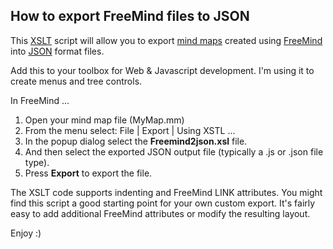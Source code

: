 
## How to export FreeMind files to JSON ##

This [XSLT](http://www.w3schools.com/xsl/ "XSLT") script will allow you to export [mind maps](http://en.wikipedia.org/wiki/Mind_map "mind maps") created using [FreeMind](http://freemind.sourceforge.net "FreeMind") into [JSON](http://en.wikipedia.org/wiki/JSON "JSON") format files.

Add this to your toolbox for Web & Javascript development.  I'm using it to create menus and tree controls. 

In FreeMind ...

1. Open your mind map file (MyMap.mm)
1. From the menu select:  File | Export | Using XSTL ...
1. In the popup dialog select the **Freemind2json.xsl** file.
1. And then select the exported JSON output file (typically a .js or .json file type).
1. Press **Export** to export the file.

The XSLT code supports indenting and FreeMind LINK attributes. You might find this script a good starting point for your own custom export. It's fairly easy to add additional FreeMind attributes or modify the resulting layout.

Enjoy :) 


			